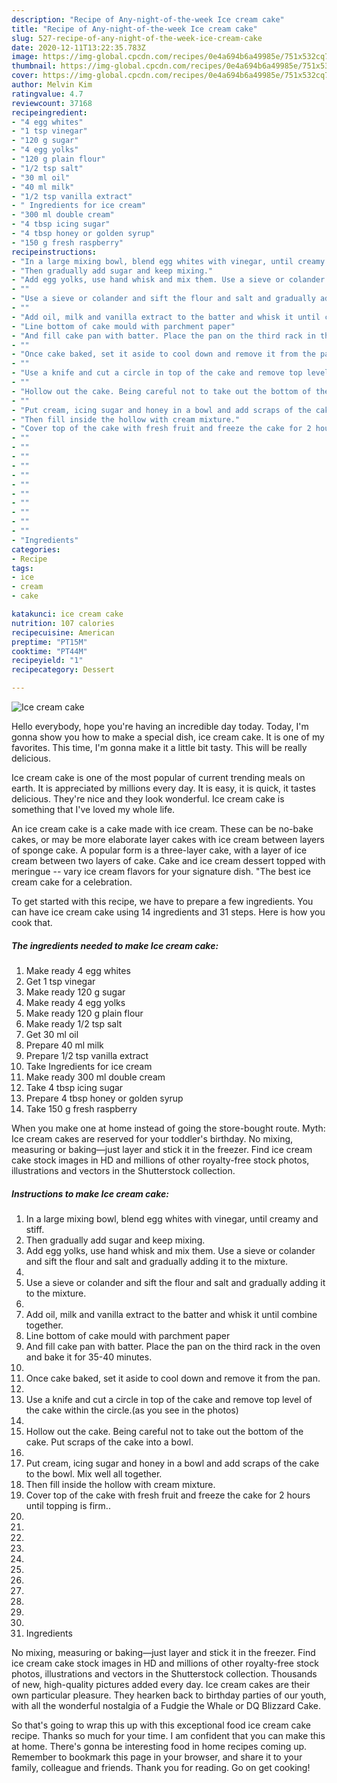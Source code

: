 ```yaml
---
description: "Recipe of Any-night-of-the-week Ice cream cake"
title: "Recipe of Any-night-of-the-week Ice cream cake"
slug: 527-recipe-of-any-night-of-the-week-ice-cream-cake
date: 2020-12-11T13:22:35.783Z
image: https://img-global.cpcdn.com/recipes/0e4a694b6a49985e/751x532cq70/ice-cream-cake-recipe-main-photo.jpg
thumbnail: https://img-global.cpcdn.com/recipes/0e4a694b6a49985e/751x532cq70/ice-cream-cake-recipe-main-photo.jpg
cover: https://img-global.cpcdn.com/recipes/0e4a694b6a49985e/751x532cq70/ice-cream-cake-recipe-main-photo.jpg
author: Melvin Kim
ratingvalue: 4.7
reviewcount: 37168
recipeingredient:
- "4 egg whites"
- "1 tsp vinegar"
- "120 g sugar"
- "4 egg yolks"
- "120 g plain flour"
- "1/2 tsp salt"
- "30 ml oil"
- "40 ml milk"
- "1/2 tsp vanilla extract"
- " Ingredients for ice cream"
- "300 ml double cream"
- "4 tbsp icing sugar"
- "4 tbsp honey or golden syrup"
- "150 g fresh raspberry"
recipeinstructions:
- "In a large mixing bowl, blend egg whites with vinegar, until creamy and stiff."
- "Then gradually add sugar and keep mixing."
- "Add egg yolks, use hand whisk and mix them. Use a sieve or colander and sift the flour and salt and gradually adding it to the mixture."
- ""
- "Use a sieve or colander and sift the flour and salt and gradually adding it to the mixture."
- ""
- "Add oil, milk and vanilla extract to the batter and whisk it until combine together."
- "Line bottom of cake mould with parchment paper"
- "And fill cake pan with batter. Place the pan on the third rack in the oven and bake it for 35-40 minutes."
- ""
- "Once cake baked, set it aside to cool down and remove it from the pan."
- ""
- "Use a knife and cut a circle in top of the cake and remove top level of the cake within the circle.(as you see in the photos)"
- ""
- "Hollow out the cake. Being careful not to take out the bottom of the cake. Put scraps of the cake into a bowl."
- ""
- "Put cream, icing sugar and honey in a bowl and add scraps of the cake to the bowl. Mix well all together."
- "Then fill inside the hollow with cream mixture."
- "Cover top of the cake with fresh fruit and freeze the cake for 2 hours until topping is firm.."
- ""
- ""
- ""
- ""
- ""
- ""
- ""
- ""
- ""
- ""
- ""
- "Ingredients"
categories:
- Recipe
tags:
- ice
- cream
- cake

katakunci: ice cream cake 
nutrition: 107 calories
recipecuisine: American
preptime: "PT15M"
cooktime: "PT44M"
recipeyield: "1"
recipecategory: Dessert

---
```



![Ice cream cake](https://img-global.cpcdn.com/recipes/0e4a694b6a49985e/751x532cq70/ice-cream-cake-recipe-main-photo.jpg)

Hello everybody, hope you're having an incredible day today. Today, I'm gonna show you how to make a special dish, ice cream cake. It is one of my favorites. This time, I'm gonna make it a little bit tasty. This will be really delicious.

Ice cream cake is one of the most popular of current trending meals on earth. It is appreciated by millions every day. It is easy, it is quick, it tastes delicious. They're nice and they look wonderful. Ice cream cake is something that I've loved my whole life.

An ice cream cake is a cake made with ice cream. These can be no-bake cakes, or may be more elaborate layer cakes with ice cream between layers of sponge cake. A popular form is a three-layer cake, with a layer of ice cream between two layers of cake. Cake and ice cream dessert topped with meringue -- vary ice cream flavors for your signature dish. &#34;The best ice cream cake for a celebration.


To get started with this recipe, we have to prepare a few ingredients. You can have ice cream cake using 14 ingredients and 31 steps. Here is how you cook that.

<!--inarticleads1-->

##### The ingredients needed to make Ice cream cake:

1. Make ready 4 egg whites
1. Get 1 tsp vinegar
1. Make ready 120 g sugar
1. Make ready 4 egg yolks
1. Make ready 120 g plain flour
1. Make ready 1/2 tsp salt
1. Get 30 ml oil
1. Prepare 40 ml milk
1. Prepare 1/2 tsp vanilla extract
1. Take  Ingredients for ice cream
1. Make ready 300 ml double cream
1. Take 4 tbsp icing sugar
1. Prepare 4 tbsp honey or golden syrup
1. Take 150 g fresh raspberry


When you make one at home instead of going the store-bought route. Myth: Ice cream cakes are reserved for your toddler&#39;s birthday. No mixing, measuring or baking—just layer and stick it in the freezer. Find ice cream cake stock images in HD and millions of other royalty-free stock photos, illustrations and vectors in the Shutterstock collection. 

<!--inarticleads2-->

##### Instructions to make Ice cream cake:

1. In a large mixing bowl, blend egg whites with vinegar, until creamy and stiff.
1. Then gradually add sugar and keep mixing.
1. Add egg yolks, use hand whisk and mix them. Use a sieve or colander and sift the flour and salt and gradually adding it to the mixture.
1. 
1. Use a sieve or colander and sift the flour and salt and gradually adding it to the mixture.
1. 
1. Add oil, milk and vanilla extract to the batter and whisk it until combine together.
1. Line bottom of cake mould with parchment paper
1. And fill cake pan with batter. Place the pan on the third rack in the oven and bake it for 35-40 minutes.
1. 
1. Once cake baked, set it aside to cool down and remove it from the pan.
1. 
1. Use a knife and cut a circle in top of the cake and remove top level of the cake within the circle.(as you see in the photos)
1. 
1. Hollow out the cake. Being careful not to take out the bottom of the cake. Put scraps of the cake into a bowl.
1. 
1. Put cream, icing sugar and honey in a bowl and add scraps of the cake to the bowl. Mix well all together.
1. Then fill inside the hollow with cream mixture.
1. Cover top of the cake with fresh fruit and freeze the cake for 2 hours until topping is firm..
1. 
1. 
1. 
1. 
1. 
1. 
1. 
1. 
1. 
1. 
1. 
1. Ingredients


No mixing, measuring or baking—just layer and stick it in the freezer. Find ice cream cake stock images in HD and millions of other royalty-free stock photos, illustrations and vectors in the Shutterstock collection. Thousands of new, high-quality pictures added every day. Ice cream cakes are their own particular pleasure. They hearken back to birthday parties of our youth, with all the wonderful nostalgia of a Fudgie the Whale or DQ Blizzard Cake. 

So that's going to wrap this up with this exceptional food ice cream cake recipe. Thanks so much for your time. I am confident that you can make this at home. There's gonna be interesting food in home recipes coming up. Remember to bookmark this page in your browser, and share it to your family, colleague and friends. Thank you for reading. Go on get cooking!
